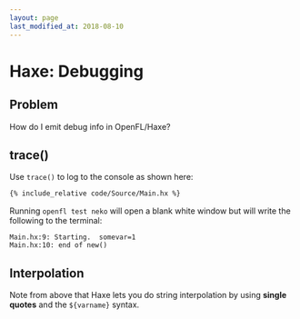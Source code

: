```yaml
---
layout: page
last_modified_at: 2018-08-10
---
```


# Haxe: Debugging

## Problem

How do I emit debug info in OpenFL/Haxe?

## trace()

Use `trace()` to log to the console as shown here:

```haxe
{% include_relative code/Source/Main.hx %}
```

Running `openfl test neko` will open a blank white window but will write the following to the terminal:

```
Main.hx:9: Starting.  somevar=1
Main.hx:10: end of new()
```

## Interpolation

Note from above that Haxe lets you do string interpolation by using **single quotes** and the `${varname}` syntax.
